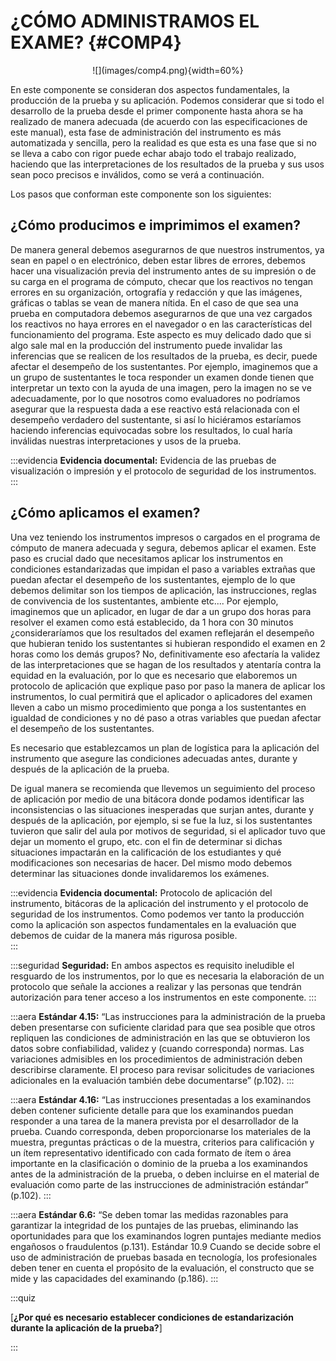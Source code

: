 # ¿CÓMO ADMINISTRAMOS EL EXAME? {#COMP4}

<center>![](images/comp4.png){width=60%}</center>


En este componente se consideran dos aspectos fundamentales, la producción de la prueba y su aplicación. Podemos considerar que si todo el desarrollo de la prueba desde el primer componente hasta ahora se ha realizado de manera adecuada (de acuerdo con las especificaciones de este manual), esta fase de administración del instrumento es más automatizada y sencilla, pero la realidad es que esta es una fase que si no se lleva a cabo con rigor puede echar abajo todo el trabajo realizado,  haciendo que las interpretaciones de los resultados de la prueba y sus usos sean poco precisos e inválidos, como se verá a continuación. 

Los pasos que conforman este componente son los siguientes:

## ¿Cómo producimos e imprimimos el examen?

De manera general debemos asegurarnos de que nuestros instrumentos, ya sean en papel o en electrónico, deben estar libres de errores, debemos hacer una visualización previa del instrumento antes de su impresión o de su carga en el programa de cómputo, checar que los reactivos no tengan errores en su organización, ortografía y redacción y que las imágenes, gráficas o tablas se vean de manera nítida. En el caso de que sea una prueba en computadora debemos asegurarnos de que una vez cargados los reactivos no haya errores en el navegador o en las características del funcionamiento del programa.
Este aspecto es muy delicado dado que si algo sale mal en la producción del instrumento puede invalidar las inferencias que se realicen de los resultados de la prueba, es decir, puede afectar el desempeño de los sustentantes. Por ejemplo, imaginemos que a un grupo de sustentantes le toca responder un examen donde tienen que interpretar un texto con la ayuda de una imagen, pero la imagen no se ve adecuadamente, por lo que nosotros como evaluadores no podríamos asegurar que la respuesta dada a ese reactivo está relacionada con el desempeño verdadero del sustentante, si así lo hiciéramos estaríamos haciendo inferencias equivocadas sobre los resultados, lo cual haría inválidas nuestras interpretaciones y usos de la prueba.

:::evidencia
**Evidencia documental:**
Evidencia de las pruebas de visualización o impresión y el protocolo de seguridad de los instrumentos.
:::

## ¿Cómo aplicamos el examen?

Una vez teniendo los instrumentos impresos o cargados en el programa de cómputo de manera adecuada y segura, debemos aplicar el examen. Este paso es crucial dado que necesitamos aplicar los instrumentos en condiciones estandarizadas que impidan el paso a variables extrañas que puedan afectar el desempeño de los sustentantes, ejemplo de lo que debemos delimitar son los tiempos de aplicación, las instrucciones, reglas de convivencia de los sustentantes, ambiente etc.... Por ejemplo, imaginemos que un aplicador, en lugar de dar a un grupo dos horas para resolver el examen como está establecido, da 1 hora con 30 minutos ¿consideraríamos que los resultados del examen reflejarán el desempeño que hubieran tenido los sustentantes si hubieran respondido el examen en 2 horas como los demás grupos? No, definitivamente eso afectaría la validez de las interpretaciones que se hagan de los resultados y atentaría contra la equidad en la evaluación, por lo que es necesario que elaboremos un protocolo de aplicación que explique paso por paso la manera de aplicar los instrumentos, lo cual permitirá que el aplicador o aplicadores del examen lleven a cabo un mismo procedimiento que ponga a los sustentantes en igualdad de condiciones y no dé paso a otras variables que puedan afectar el desempeño de los sustentantes.

Es necesario que establezcamos un plan de logística para la aplicación del instrumento que asegure las condiciones adecuadas antes, durante y después de la aplicación de la prueba.

De igual manera se recomienda que llevemos un seguimiento del proceso de aplicación por medio de una bitácora donde podamos identificar las inconsistencias o las situaciones inesperadas que surjan antes, durante y después de la aplicación, por ejemplo, si se fue la luz, si los sustentantes tuvieron que salir del aula por motivos de seguridad, si el aplicador tuvo que dejar un momento el grupo, etc.  con el fin de determinar si dichas situaciones impactarán en la calificación de los estudiantes y qué modificaciones son necesarias de hacer. Del mismo modo debemos determinar las situaciones donde invalidaremos los exámenes.

:::evidencia
**Evidencia documental:**
Protocolo de aplicación del instrumento, bitácoras de la aplicación del instrumento y el protocolo de seguridad de los instrumentos.
Como podemos ver tanto la producción como la aplicación son aspectos fundamentales en la evaluación que debemos de cuidar de la manera más rigurosa posible.  
:::

:::seguridad
**Seguridad:**
En ambos aspectos es requisito ineludible el resguardo de los instrumentos, por lo que es necesaria la elaboración de un protocolo que señale la acciones a realizar y las personas que tendrán autorización para tener acceso a los instrumentos en este componente.
:::

:::aera
**Estándar 4.15:**
“Las instrucciones para la administración de la prueba deben presentarse con suficiente claridad para que sea posible que otros repliquen las condiciones de administración en las que se obtuvieron los datos sobre confiabilidad, validez y (cuando corresponda) normas. Las variaciones admisibles en los procedimientos de administración deben describirse claramente. El proceso para revisar solicitudes de variaciones adicionales en la evaluación también debe documentarse” (p.102).
:::

:::aera
**Estándar 4.16:**
“Las instrucciones presentadas a los examinandos deben contener suficiente detalle para que los examinandos puedan responder a una tarea de la manera prevista por el desarrollador de la prueba. Cuando corresponda, deben proporcionarse los materiales de la muestra, preguntas prácticas o de la muestra, criterios para calificación y un ítem representativo identificado con cada formato de ítem o área importante en la clasificación o dominio de la prueba a los examinandos antes de la administración de la prueba, o deben incluirse en el material de evaluación como parte de las instrucciones de administración estándar” (p.102).
:::

:::aera
**Estándar 6.6:** 
“Se deben tomar las medidas razonables para garantizar la integridad de los puntajes de las pruebas, eliminando las oportunidades para que los examinandos logren puntajes mediante medios engañosos o fraudulentos (p.131).
Estándar 10.9 Cuando se decide sobre el uso de administración de pruebas basada en tecnología, los profesionales deben tener en cuenta el propósito de la evaluación, el constructo que se mide y las capacidades del examinando (p.186).
:::

:::quiz

[**¿Por qué es necesario establecer condiciones de estandarización durante la aplicación de la prueba?**]


:::
